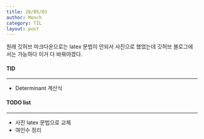 ```yaml
---
title: 20/05/03
author: Monch
category: TIL
layout: post
---
```






원래 깃허브 마크다운으로는 latex 문법이 안되서 사진으로 했었는데 깃허브 블로그에서는 가능하다 이거 다 바꿔야겠다.



#### TID

---

- Determinant 계산식



#### TODO list

---

- 사진 latex 문법으로 교체
- 여인수 정리

